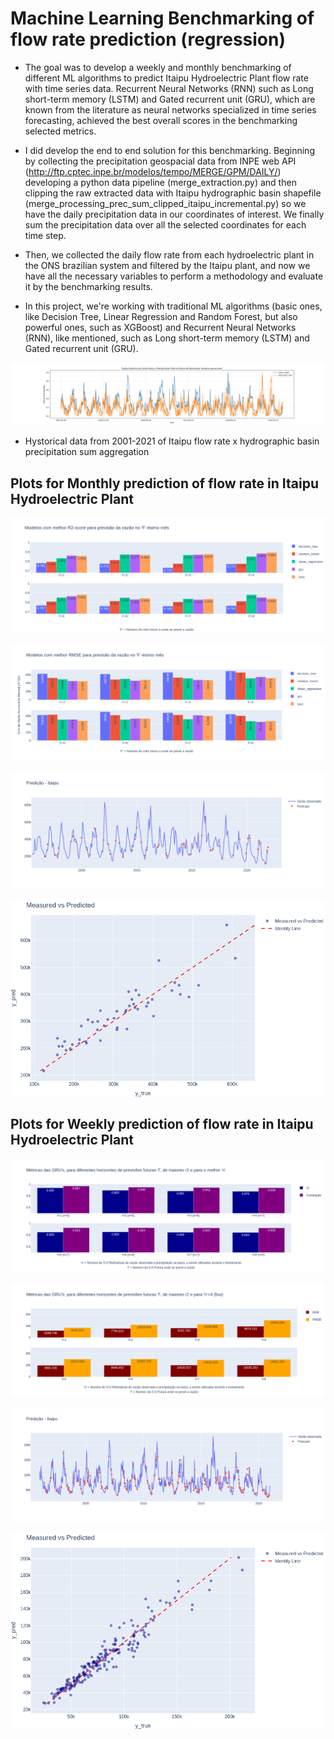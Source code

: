# Machine Learning Benchmarking of flow rate prediction (regression)

* The goal was to develop a weekly and monthly benchmarking of different ML algorithms to predict Itaipu Hydroelectric Plant flow rate with time series data. Recurrent Neural Networks (RNN) such as Long short-term memory (LSTM) and Gated recurrent unit (GRU), which are known from the literature as neural networks specialized in time series forecasting, achieved the best overall scores in the benchmarking selected metrics. 

* I did develop the end to end solution for this benchmarking. Beginning by collecting the precipitation geospacial data from INPE web API (http://ftp.cptec.inpe.br/modelos/tempo/MERGE/GPM/DAILY/) developing a python data pipeline (merge_extraction.py) and then clipping the raw extracted data with Itaipu hydrographic basin shapefile (merge_processing_prec_sum_clipped_itaipu_incremental.py) so we have the daily precipitation data in our coordinates of interest. We finally sum the precipitation data over all the selected coordinates for each time step.

* Then, we collected the daily flow rate from each hydroelectric plant in the ONS brazilian system and filtered by the Itaipu plant, and now we have all the necessary variables to perform a methodology and evaluate it by the benchmarking results.

* In this project, we're working with traditional ML algorithms (basic ones, like Decision Tree, Linear Regression and Random Forest, but also powerful ones, such as XGBoost) and Recurrent Neural Networks (RNN), like mentioned, such as Long short-term memory (LSTM) and Gated recurrent unit (GRU).   

![Alt text](/figures/monthly/history_vazao_vs_precBacia.png)
* Hystorical data from 2001-2021 of Itaipu flow rate x hydrographic basin precipitation sum aggregation


## Plots for Monthly prediction of flow rate in Itaipu Hydroelectric Plant

![Alt text](/figures/monthly/r2_monthly.png)


![Alt text](/figures/monthly/rmse_monthly.png)


![Alt text](/figures/monthly/pred_lstm_n=8_f=1_40_50_60_sigmoid_3hl_.png)


![Alt text](/figures/monthly/disp_lstm_n=8_f=1_40_50_60_sigmoid_3hl_.png)


## Plots for Weekly prediction of flow rate in Itaipu Hydroelectric Plant

![Alt text](/figures/weekly/gru_1.png)


![Alt text](/figures/weekly/gru_3.png)


![Alt text](/figures/weekly/lstm_series_n=5_f=1.png)


![Alt text](/figures/weekly/lstm_disp_n=5_f=1.png)











